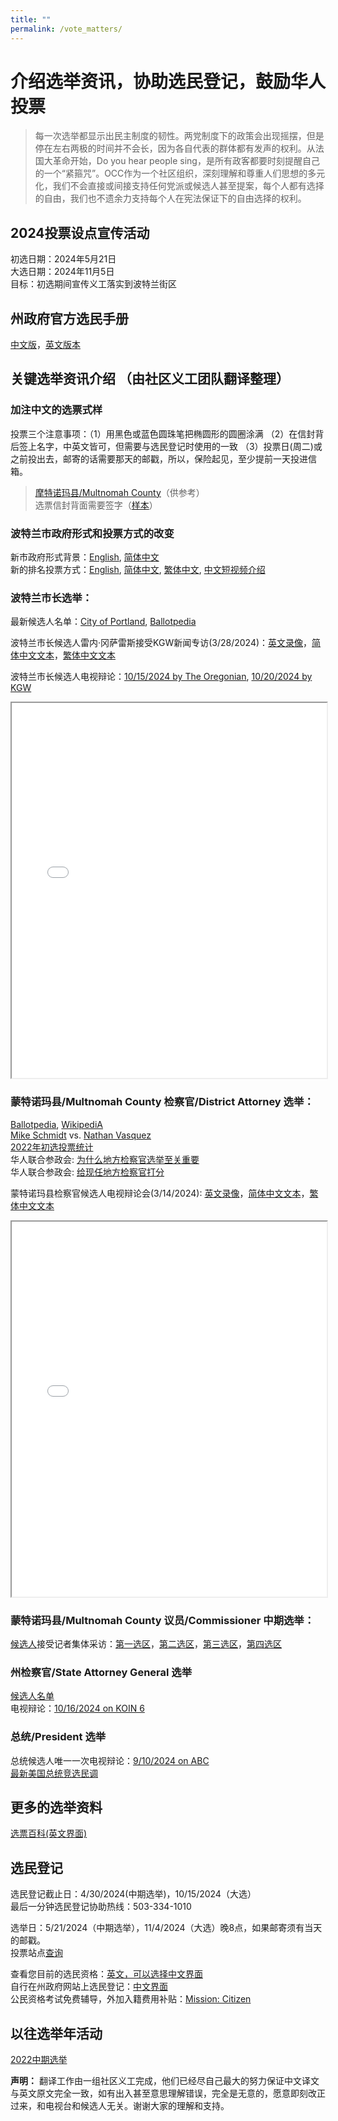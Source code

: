 ```yaml
---
title: ""
permalink: /vote_matters/
---
```


# 介绍选举资讯，协助选民登记，鼓励华人投票

> 每一次选举都显示出民主制度的韧性。两党制度下的政策会出现摇摆，但是停在左右两极的时间并不会长，因为各自代表的群体都有发声的权利。从法国大革命开始，Do you hear people sing，是所有政客都要时刻提醒自己的一个“紧箍咒”。OCC作为一个社区组织，深刻理解和尊重人们思想的多元化，我们不会直接或间接支持任何党派或候选人甚至提案，每个人都有选择的自由，我们也不遗余力支持每个人在宪法保证下的自由选择的权利。

## 2024投票设点宣传活动

初选日期：2024年5月21日  
大选日期：2024年11月5日  
目标：初选期间宣传义工落实到波特兰街区  

## 州政府官方选民手册

[中文版](https://sos.oregon.gov/elections/Pages/Voters-Pamphlet-Chinese.aspx)，[英文版本](https://oregonvotes.gov/voters-guide/english/votersguide.html)

## 关键选举资讯介绍 （由社区义工团队翻译整理）

### 加注中文的选票式样
投票三个注意事项：（1）用黑色或蓝色圆珠笔把椭圆形的圆圈涂满 （2）在信封背后签上名字，中英文皆可，但需要与选民登记时使用的一致 （3）投票日(周二)或之前投出去，邮寄的话需要那天的邮戳，所以，保险起见，至少提前一天投进信箱。

> [摩特诺玛县/Multnomah County](/assets/pdf/mult_ballot_chinese.pdf)（供参考）  
> 选票信封背面需要签字（[样本](/assets/pdf/ballot_signature.png)）  

### 波特兰市政府形式和投票方式的改变

新市政府形式背景：[English](https://www.portland.gov/transition), [简体中文](/assets/pdf/new_portland_governance.pdf)  
新的排名投票方式：[English](https://www.portland.gov/vote), [简体中文](https://www.portland.gov/zh-hans/vote/ranked-choice-voting), [繁体中文](/assets/pdf/ranked-choice-voting-fanti.pdf), [中文短视频介绍](https://youtu.be/QlcheutMwn4)  

### 波特兰市长选举：

最新候选人名单：[City of Portland](https://www.portland.gov/smalldonorelections/all-about-2024-election), [Ballotpedia](https://ballotpedia.org/Mayoral_election_in_Portland,_Oregon_(2024))

波特兰市长候选人雷内·冈萨雷斯接受KGW新闻专访(3/28/2024)：[英文录像](https://youtu.be/qXlcWOD-Grw)，[简体中文文本](/assets/pdf/rene_on_kgw_simplified.pdf)，[繁体中文文本](/assets/pdf/rene_on_kgw_traditional.pdf)

波特兰市长候选人电视辩论：[10/15/2024 by The Oregonian](https://youtu.be/DrH-D9g8uUA), [10/20/2024 by KGW](https://youtu.be/P15NWuhB2Ik)

<iframe src="{{ site.url }}/assets/pdf/rene_on_kgw_simplified.pdf" style="width: 100%; height: 600px"></iframe>

### 蒙特诺玛县/Multnomah County 检察官/District Attorney 选举：

[Ballotpedia](https://ballotpedia.org/Municipal_elections_in_Multnomah_County,_Oregon_(2024)), [WikipediA](https://en.wikipedia.org/wiki/2024_Multnomah_County_District_Attorney_election)  
[Mike Schmidt](https://www.mikeschmidtforda.com/) vs. [Nathan Vasquez](https://www.voteforvasquez.com/)  
[2022年初选投票统计](https://ballotpedia.org/Mike_Schmidt_(Oregon))  
华人联合参政会: [为什么地方检察官选举至关重要](https://www.cauoregon.org/learn#h.5qo3082tnei5)  
华人联合参政会: [给现任地方检察官打分](https://www.cauoregon.org/learn/evaluate-the-performance-of-district-attorney)  

蒙特诺玛县检察官候选人电视辩论会(3/14/2024): [英文录像](https://youtu.be/wehZ548c-OY)，[简体中文文本](/assets/pdf/da_debate_simplified.pdf)，[繁体中文文本](/assets/pdf/da_debate_traditional.pdf)

<iframe src="{{ site.url }}/assets/pdf/da_debate_simplified.pdf" style="width: 100%; height: 600px"></iframe>
<br>

### 蒙特诺玛县/Multnomah County 议员/Commissioner 中期选举：

[候选人](https://www.multco.us/elections/candidate-filings-metro-and-multnomah-county-may-2024-primary)接受记者集体采访：[第一选区](https://youtu.be/HoVUPNSx-5M)，[第二选区](https://youtu.be/ZHPSiV54kpE)，[第三选区](https://youtu.be/dVIRpNXnDfI)，[第四选区](https://youtu.be/sgTUjgUE2LY)  

### 州检察官/State Attorney General 选举

[候选人名单](https://ballotpedia.org/Oregon_Attorney_General_election,_2024)  
电视辩论：[10/16/2024 on KOIN 6](https://youtu.be/D5vYFshoI2I)  

### 总统/President 选举

总统候选人唯一一次电视辩论：[9/10/2024 on ABC](https://youtu.be/VgsC_aBquUE)  
[最新美国总统竞选民调](https://projects.fivethirtyeight.com/polls/president-general/2024/national/)  

## 更多的选举资料

[选票百科(英文界面)](https://ballotpedia.org/)  

## 选民登记

选民登记截止日：4/30/2024(中期选举)，10/15/2024（大选）  
最后一分钟选民登记协助热线：503-334-1010  

选举日：5/21/2024（中期选举），11/4/2024（大选）晚8点，如果邮寄须有当天的邮戳。  
投票站点[查询](https://sos.oregon.gov/voting/Pages/drop-box-locator.aspx)  

查看您目前的选民资格：[英文，可以选择中文界面](https://secure.sos.state.or.us/orestar/vr/showVoterSearch.do)  
自行在州政府网站上选民登记：[中文界面](https://sos.oregon.gov/voting/Pages/registration.aspx?lang=zh)  
公民资格考试免费辅导，外加入籍费用补贴：[Mission: Citizen](https://missioncitizen.org/)    

## 以往选举年活动

[2022中期选举](https://pdxchinese.org/vote_matters_2022/)

**声明：** 翻译工作由一组社区义工完成，他们已经尽自己最大的努力保证中文译文与英文原文完全一致，如有出入甚至意思理解错误，完全是无意的，愿意即刻改正过来，和电视台和候选人无关。谢谢大家的理解和支持。
